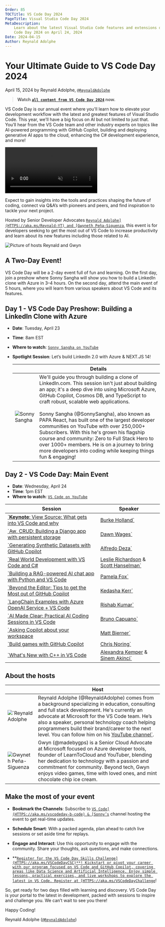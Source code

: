 ```yaml
---
Order: 85
TOCTitle: VS Code Day 2024
PageTitle: Visual Studio Code Day 2024
MetaDescription:
    Learn about the latest Visual Studio Code features and extensions during VS
    Code Day 2024 on April 24, 2024
Date: 2024-04-15
Author: Reynald Adolphe
---
```


# Your Ultimate Guide to VS Code Day 2024

April 15, 2024 by Reynald Adolphe,
[`@ReynaldAdolphe`](HTTPS://twitter.com/ReynaldAdolphe)

> **Watch
> [`all content from VS Code Day 2024`](HTTPS://youtube.com/live/iCDfAC4f25w)
> now.**

VS Code Day is our annual event where you'll learn how to elevate your
development workflow with the latest and greatest features of Visual Studio
Code. This year, we'll have a big focus on AI but not limited to just that.
You’ll hear from the VS Code team and other industry experts on topics like
AI-powered programming with GitHub Copilot, building and deploying generative AI
apps to the cloud, enhancing the C# development experience, and more!

<video src="VS Code Day - Promo.mp4" title="VS Code Day 2024 Promotion video" autoplay muted loop controls></video>

Expect to gain insights into the tools and practices shaping the future of
coding, connect via Q&A’s with pioneers and peers, and find inspiration to
tackle your next project.

Hosted by Senior Developer Advocates
[`Reynald Adolphe](HTTPS://aka.ms/Reynald-YT) and
[Gwyneth Peña-Siguenza`](HTTPS://twitter.com/madebygps), this event is for
developers seeking to get the most out of VS Code to increase productivity and
learn about its new features including those related to AI.

![`Picture of hosts Reynald and Gwyn`](Reynald-Gwyn.jpg)

## A Two-Day Event!

VS Code Day will be a 2-day event full of fun and learning. On the first day,
join a preshow where Sonny Sangha will show you how to build a LinkedIn clone
with Azure in 3–4 hours. On the second day, attend the main event of 5 hours,
where you will learn from various speakers about VS Code and its features.

## Day 1 - VS Code Day Preshow: Building a LinkedIn Clone with Azure

- **Date**: Tuesday, April 23
- **Time**: 8am EST
- **Where to watch**:
  [`Sonny Sangha on YouTube`](HTTPS://www.youtube.com/@SonnySangha)
- **Spotlight Session**: Let’s build LinkedIn 2.0 with Azure & NEXT.JS 14!

    |                                     | Details                                                                                                                                                                                                                                                                                                                                                                                                                                                                                                                                                                                                       |
    | ----------------------------------- | ------------------------------------------------------------------------------------------------------------------------------------------------------------------------------------------------------------------------------------------------------------------------------------------------------------------------------------------------------------------------------------------------------------------------------------------------------------------------------------------------------------------------------------------------------------------------------------------------------------- |
    | ![`Sonny Sangha`](Sonny_Sangha.jpg) | We'll guide you through building a clone of LinkedIn.com. This session isn't just about building an app; it's a deep dive into using Microsoft Azure, GitHub Copilot, Cosmos DB, and TypeScript to craft robust, scalable web applications.<br/><br/>Sonny Sangha (@SonnySangha), also known as PAPA React, has built one of the largest developer communities on YouTube with over 250,000+ Subscribers. With this he's grown his flagship course and community: Zero to Full Stack Hero to over 1000+ members. He is on a journey to bring more developers into coding while keeping things fun & engaging! |

## Day 2 - VS Code Day: Main Event

- **Date**: Wednesday, April 24
- **Time**: 1pm EST
- **Where to watch**: [`VS Code on YouTube`](HTTPS://www.youtube.com/@code)

| Session                                                                                    | Speaker                                                                                                      |
| ------------------------------------------------------------------------------------------ | ------------------------------------------------------------------------------------------------------------ |
| [`**Keynote**: View Source: What gets into VS Code and why](HTTPS://aka.ms/vscd-holland)   | [Burke Holland`](HTTPS://twitter.com/burkeholland)                                                           |
| [`Aw, CRUD: Building a Django app with persistent storage](HTTPS://aka.ms/vscd-wages)      | [Dawn Wages`](HTTP://@BajoranEngineer)                                                                       |
| [`Generating Synthetic Datasets with GitHub Copilot](HTTPS://aka.ms/vscd-deza)             | [Alfredo Deza`](HTTPS://www.linkedin.com/in/alfredodeza/)                                                    |
| [`Real World Development with VS Code and C#](HTTPS://aka.ms/Vscd-hr)                      | [Leslie Richardson](HTTPS://twitter.com/lyrichardson01) & [Scott Hanselman`](HTTPS://twitter.com/shanselman) |
| [`Building a RAG-powered AI chat app with Python and VS Code](HTTPS://aka.ms/Vscd-fox)     | [Pamela Fox`](HTTPS://twitter.com/pamelafox)                                                                 |
| [`Beyond the Editor: Tips to get the Most out of GitHub Copilot](HTTPS://aka.ms/vscd-kerr) | [Kedasha Kerr`](HTTPS://twitter.com/itsthatladydev)                                                          |
| [`LangChain Examples with Azure OpenAI Service + VS Code](HTTPS://aka.ms/vscd-kumar)       | [Rishab Kumar`](HTTPS://twitter.com/rishabincloud)                                                           |
| [`AI Made Clear: Practical AI Coding Sessions in VS Code](HTTPS://aka.ms/vscd-capuano)     | [Bruno Capuano`](HTTPS://twitter.com/elbruno)                                                                |
| [`Asking Copilot about your workspace](HTTPS://aka.ms/vscd-bierner)                        | [Matt Bierner`](HTTPS://twitter.com/mattbierner)                                                             |
| [`Build games with GitHub Copilot](HTTPS://aka.ms/vscd-noring)                             | [Chris Noring`](HTTPS://twitter.com/chris_noring)                                                            |
| [`What's New with C++ in VS Code](HTTPS://aka.ms/vscd-ka)                                  | [Alexandra Kemper](HTTPS://twitter.com/AlexandraKemper) & [Sinem Akinci`](HTTPS://twitter.com/sinem__akinci) |

## About the hosts

|                                      | Host                                                                                                                                                                                                                                                                                                                                                                              |
| ------------------------------------ | --------------------------------------------------------------------------------------------------------------------------------------------------------------------------------------------------------------------------------------------------------------------------------------------------------------------------------------------------------------------------------- |
| ![`Reynald Adolphe](Reynald.jpg)     | Reynald Adolphe (@ReynaldAdolphe) comes from a background specializing in education, consulting and full stack development. He's currently an advocate at Microsoft for the VS Code team. He’s also a speaker, personal technology coach helping programmers build their brand/career to the next level. You can follow him on his [YouTube channel`](HTTPS://aka.ms/Reynald-YT). |
| ![`Gwyneth Peña-Siguenza`](Gwyn.jpg) | Gwyn (@madebygps) is a Senior Cloud Advocate at Microsoft focused on Azure developer tools, founder of LearnToCloud and YouTuber, blending her dedication to technology with a passion and commitment for community. Beyond tech, Gwyn enjoys video games, time with loved ones, and mint chocolate chip ice cream.                                                               |

## Make the most of your event

- **Bookmark the Channels**: Subscribe to
  [`VS Code](HTTPS://aka.ms/vscodeday-b-code) &
  [Sonny’s`](HTTPS://aka.ms/vscodeday-b-sonny) channel hosting the event to get
  real-time updates.

- **Schedule Smart**: With a packed agenda, plan ahead to catch live sessions or
  set aside time for replays.

- **Engage and Interact**: Use this opportunity to engage with the community.
  Share your thoughts, ask questions, and make connections.

- **[`Register for the VS Code Day Skills Challenge](HTTPS://aka.ms/VSCodeDayCSC)**!
  Kickstart or pivot your career with our program focused on VS Code and GitHub
  Copilot, covering areas like Data Science and Artificial Intelligence. Enjoy
  simple lessons, practical exercises, and live workshops to explore the latest
  in VS Code. Register at
  [HTTPS://aka.ms/VSCodeDayChallenge`](HTTPS://aka.ms/VSCodeDayChallenge)!

So, get ready for two days filled with learning and discovery. VS Code Day is
your portal to the latest in development, packed with sessions to inspire and
challenge you. We can’t wait to see you there!

Happy Coding!

Reynald Adolphe ([`@ReynaldAdolphe`](HTTPS://twitter.com/ReynaldAdolphe))
